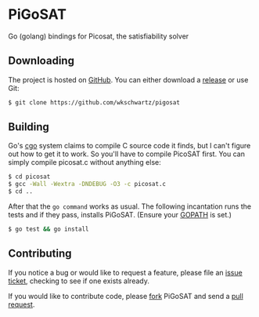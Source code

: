 PiGoSAT
=======

Go (golang) bindings for Picosat, the satisfiability solver

Downloading
-----------

The project is hosted on [GitHub](https://github.com/wkschwartz/pigosat). You
can either download a [release](https://github.com/wkschwartz/PiGoSAT/releases)
or use Git:

```bash
$ git clone https://github.com/wkschwartz/pigosat
```

Building
--------

Go's [cgo](http://golang.org/cmd/cgo/) system claims to compile C source code it
finds, but I can't figure out how to get it to work. So you'll have to compile
PicoSAT first. You can simply compile picosat.c without anything else:

```bash
$ cd picosat
$ gcc -Wall -Wextra -DNDEBUG -O3 -c picosat.c
$ cd ..
```

After that the `go command` works as usual. The following incantation runs the
tests and if they pass, installs PiGoSAT. (Ensure your
[GOPATH](http://golang.org/cmd/go/#hdr-GOPATH_environment_variable) is set.)

```bash
$ go test && go install
```

Contributing
------------

If you notice a bug or would like to request a feature, please file an [issue
ticket](https://github.com/wkschwartz/pigosat/issues), checking to see if one
exists already.

If you would like to contribute code, please
[fork](https://github.com/wkschwartz/PiGoSAT/fork) PiGoSAT and send a [pull
request](https://help.github.com/articles/using-pull-requests).